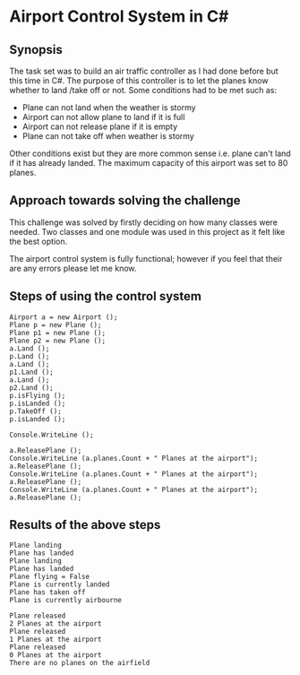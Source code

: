 Airport Control System in C#
======================

Synopsis
-----

The task set was to build an air traffic controller as I had done before but this time in C#. The purpose of this controller is to let the planes know whether to land /take off or not. Some conditions had to be met such as:

- Plane can not land when the weather is stormy
- Airport can not allow plane to land if it is full
- Airport can not release plane if it is empty
- Plane can not take off when weather is stormy

Other conditions exist but they are more common sense i.e. plane can't land if it has already landed.
The maximum capacity of this airport was set to 80 planes. 


Approach towards solving the challenge
--------------------------------------

This challenge was solved by firstly deciding on how many classes were needed. Two classes and one module was used in this project as it felt like the best option.

The airport control system is fully functional; however if you feel that their are any errors please let me know.


Steps of using the control system
---------------------------------
```
Airport a = new Airport ();
Plane p = new Plane ();
Plane p1 = new Plane ();
Plane p2 = new Plane ();
a.Land ();
p.Land ();
a.Land ();
p1.Land ();
a.Land ();
p2.Land ();
p.isFlying ();
p.isLanded ();
p.TakeOff ();
p.isLanded ();

Console.WriteLine ();

a.ReleasePlane ();
Console.WriteLine (a.planes.Count + " Planes at the airport");
a.ReleasePlane ();
Console.WriteLine (a.planes.Count + " Planes at the airport");
a.ReleasePlane ();
Console.WriteLine (a.planes.Count + " Planes at the airport");
a.ReleasePlane ();
```

Results of the above steps
---------------------------------
```
Plane landing
Plane has landed
Plane landing
Plane has landed
Plane flying = False
Plane is currently landed
Plane has taken off
Plane is currently airbourne

Plane released
2 Planes at the airport
Plane released
1 Planes at the airport
Plane released
0 Planes at the airport
There are no planes on the airfield
```
